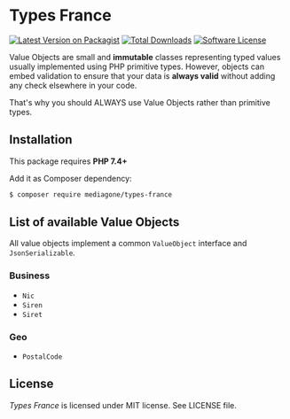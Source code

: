 # Types France

[![Latest Version on Packagist][ico-version]][link-packagist]
[![Total Downloads][ico-downloads]][link-downloads]
[![Software License][ico-license]](LICENSE)

Value Objects are small and **immutable** classes representing typed values usually implemented using PHP primitive types. However, objects can embed validation to ensure that your data is **always valid** without adding any check elsewhere in your code.

That's why you should ALWAYS use Value Objects rather than primitive types.


## Installation
This package requires **PHP 7.4+**

Add it as Composer dependency:
```sh
$ composer require mediagone/types-france
```


## List of available Value Objects

All value objects implement a common `ValueObject` interface and `JsonSerializable`. 

### Business
- `Nic`
- `Siren`
- `Siret`

### Geo
- `PostalCode`


## License

_Types France_ is licensed under MIT license. See LICENSE file.



[ico-license]: https://img.shields.io/badge/license-MIT-brightgreen.svg
[ico-version]: https://img.shields.io/packagist/v/mediagone/types-france.svg
[ico-downloads]: https://img.shields.io/packagist/dt/mediagone/types-france.svg

[link-packagist]: https://packagist.org/packages/mediagone/types-france
[link-downloads]: https://packagist.org/packages/mediagone/types-france
